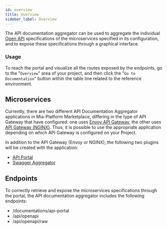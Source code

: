 ```yaml
---
id: overview
title: Overview
sidebar_label: Overview
---
```


The API documentation aggregator can be used to aggregate the individual [Open API](https://swagger.io/resources/open-api/) specifications of the microservices specified in its configuration, and to expose these specifications through a graphical interface.

### Usage

To reach the portal and visualize all the routes exposed by the endpoints, go to the "`Overview`" area of your project, and then click the "`Go to Documentation`" button within the table line related to the reference environment.

## Microservices

Currently, there are two different API Documentation Aggregator applications in Mia-Platform Marketplace, differing in the type of API Gateway that have configured: one uses [Envoy API Gateway](/runtime_suite/envoy-api-gateway/overview.md), the other uses [API Gateway (NGINX)](/runtime_suite/api-gateway/10_overview.md).
Thus, it is possible to use the appropriate application depending on which API Gateway is configured on your Project.

In addition to the API Gateway (Envoy or NGINX), the following two plugins will be created with the application:

- [API Portal](/runtime_suite/api-portal/10_overview.md)
- [Swagger Aggregator](/runtime_suite/swagger-aggregator/10_overview.md)

## Endpoints

To correctly retrieve and expose the microservices specifications through the portal, the API documentation aggregator includes the following endpoints:

- /documentations/api-portal
- /api/openapi
- /api/openapi/raw
